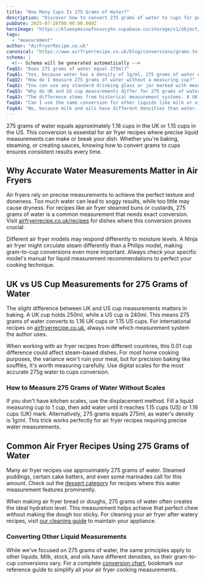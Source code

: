 ```yaml
---
title: "How Many Cups Is 275 Grams of Water?"
description: "Discover how to convert 275 grams of water to cups for perfect air fryer recipes every time. Get precise measurements in seconds!"
pubDate: 2025-07-26T00:00:00.000Z
heroImage: "https://klueoymssxwfnxsvcyhv.supabase.co/storage/v1/object/public/Shmucket/how-many-cups-is-275-grams-of-water.webp"
tags:
  - "measurement"
author: "AirFryerRecipe.co.uk"
canonical: "https://www.airfryerrecipe.co.uk/blog/conversions/grams-to-cups/how-many-cups-is-275-grams-of-water"
schema: |
  <!-- Schema will be generated automatically -->
faqQ1: "Does 275 grams of water equal 275ml?"
faqA1: "Yes, because water has a density of 1g/ml, 275 grams of water equals exactly 275 millilitres. This makes converting between weight and volume measurements straightforward for water in air fryer recipes."
faqQ2: "How do I measure 275 grams of water without a measuring cup?"
faqA2: "You can use any standard drinking glass or jar marked with measurements. Since 275ml equals 275g for water, look for a 300ml mark and fill just below it. Alternatively, use tablespoons - 275g water is about 18.5 UK tablespoons or 17.5 US tablespoons."
faqQ3: "Why do UK and US cup measurements differ for 275 grams of water?"
faqA3: "The difference stems from historical measurement systems. A UK imperial cup is 250ml, while a US customary cup is 240ml. This small variance (10ml) means 275 grams of water measures slightly differently between the two systems, though the difference is negligible for most air fryer cooking."
faqQ4: "Can I use the same conversion for other liquids like milk or oil?"
faqA4: "No, because milk and oils have different densities than water. While 275g water equals about 1.15-1.16 cups, 275g milk would be slightly less volume (about 1.12 cups) due to its higher density. Always check specific density charts for accurate conversions of different liquids in air fryer recipes."
---
```

<p>275 grams of water equals approximately 1.16 cups in the UK or 1.15 cups in the US. This conversion is essential for air fryer recipes where precise liquid measurements can make or break your dish. Whether you're baking, steaming, or creating sauces, knowing how to convert grams to cups ensures consistent results every time.</p>

<h2>Why Accurate Water Measurements Matter in Air Fryers</h2>
<p>Air fryers rely on precise measurements to achieve the perfect texture and doneness. Too much water can lead to soggy results, while too little may cause dryness. For recipes like air fryer steamed buns or custards, 275 grams of water is a common measurement that needs exact conversion. Visit <a href=https://www.airfryerrecipe.co.uk/recipes>airfryerrecipe.co.uk/recipes</a> for dishes where this conversion proves crucial.</p>
<p>Different air fryer models may respond differently to moisture levels. A Ninja air fryer might circulate steam differently than a Philips model, making gram-to-cup conversions even more important. Always check your specific model's manual for liquid measurement recommendations to perfect your cooking technique.</p>

<h2>UK vs US Cup Measurements for 275 Grams of Water</h2>
<p>The slight difference between UK and US cup measurements matters in baking. A UK cup holds 250ml, while a US cup is 240ml. This means 275 grams of water converts to 1.16 UK cups or 1.15 US cups. For international recipes on <a href=https://www.airfryerrecipe.co.uk>airfryerrecipe.co.uk</a>, always note which measurement system the author uses.</p>
<p>When working with air fryer recipes from different countries, this 0.01 cup difference could affect steam-based dishes. For most home cooking purposes, the variance won't ruin your meal, but for precision baking like soufflés, it's worth measuring carefully. Use digital scales for the most accurate 275g water to cups conversion.</p>

<h3>How to Measure 275 Grams of Water Without Scales</h3>
<p>If you don't have kitchen scales, use the displacement method. Fill a liquid measuring cup to 1 cup, then add water until it reaches 1.15 cups (US) or 1.16 cups (UK) mark. Alternatively, 275 grams equals 275ml, as water's density is 1g/ml. This trick works perfectly for air fryer recipes requiring precise water measurements.</p>

<h2>Common Air Fryer Recipes Using 275 Grams of Water</h2>
<p>Many air fryer recipes use approximately 275 grams of water. Steamed puddings, certain cake batters, and even some marinades call for this amount. Check out the <a href=https://www.airfryerrecipe.co.uk/recipe-category/dessert>dessert category</a> for recipes where this water measurement features prominently.</p>
<p>When making air fryer bread or doughs, 275 grams of water often creates the ideal hydration level. This measurement helps achieve that perfect chew without making the dough too sticky. For cleaning your air fryer after watery recipes, visit <a href=https://www.airfryerrecipe.co.uk/air-fryer-cleaner>our cleaning guide</a> to maintain your appliance.</p>

<h3>Converting Other Liquid Measurements</h3>
<p>While we've focused on 275 grams of water, the same principles apply to other liquids. Milk, stock, and oils have different densities, so their gram-to-cup conversions vary. For a complete <a href=https://www.airfryerrecipe.co.uk/air-fryer-conversion-chart>conversion chart</a>, bookmark our reference guide to simplify all your air fryer cooking measurements.</p>
